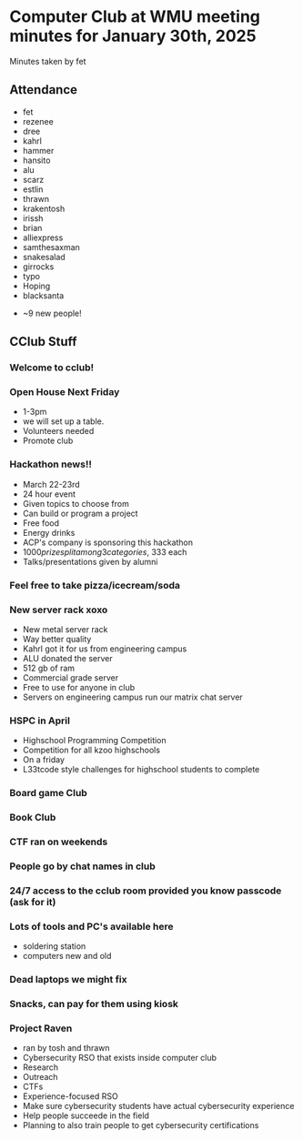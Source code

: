 # Computer Club at WMU meeting minutes for January 30th, 2025
Minutes taken by fet



## Attendance
* fet
* rezenee
* dree
* kahrl
* hammer
* hansito
* alu
* scarz
* estlin
* thrawn
* krakentosh
* irissh
* brian
* alliexpress
* samthesaxman
* snakesalad
* girrocks
* typo
* Hoping
* blacksanta
+ ~9 new people!


## CClub Stuff
### Welcome to cclub!

### Open House Next Friday
* 1-3pm
* we will set up a table.
* Volunteers needed
* Promote club

### Hackathon news!!
* March 22-23rd
* 24 hour event
* Given topics to choose from
* Can build or program a project
* Free food
* Energy drinks
* ACP's company is sponsoring this hackathon
* $1000 prize split among 3 categories, ~$333 each
* Talks/presentations given by alumni

### Feel free to take pizza/icecream/soda

### New server rack xoxo
* New metal server rack
* Way better quality
* Kahrl got it for us from engineering campus
* ALU donated the server
* 512 gb of ram
* Commercial grade server
* Free to use for anyone in club
* Servers on engineering campus run our matrix chat server

### HSPC in April
* Highschool Programming Competition
* Competition for all kzoo highschools
* On a friday
* L33tcode style challenges for highschool students to complete

### Board game Club

### Book Club

### CTF ran on weekends

### People go by chat names in club

### 24/7 access to the cclub room provided you know passcode (ask for it)

### Lots of tools and PC's available here
* soldering station
* computers new and old

### Dead laptops we might fix


### Snacks, can pay for them using kiosk

### Project Raven
* ran by tosh and thrawn
* Cybersecurity RSO that exists inside computer club
* Research
* Outreach
* CTFs
* Experience-focused RSO
* Make sure cybersecurity students have actual cybersecurity experience
* Help people succeede in the field
* Planning to also train people to get cybersecurity certifications
